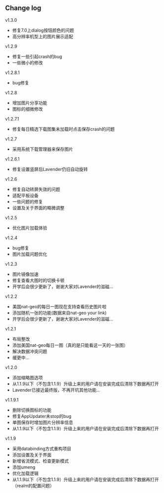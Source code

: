 Change log
----------
v1.3.0  
* 修复7.0上dialog按钮颜色的问题
* 高分辨率机型上的图片展示适配

v1.2.9  
* 修复一些引起crash的bug
* 一些微小的修改

v1.2.8.1  
* bug修复

v1.2.8  
* 增加图片分享功能
* 图标的细微修改

v1.2.7.1  
* 修复每日精选下载图集未加载时点击保存crash的问题

v1.2.7  
* 采用系统下载管理器来保存图片

v1.2.6.1  
* 修复设置竖屏后Lavender仍旧自动旋转

v1.2.6  
* 修复自动转屏失效的问题
* 适配平板设备
* 一些问题的修复
* 设置及关于界面的略微调整

v1.2.5  
* 优化图片加载体验

v1.2.4  
* bug修复
* 图片加载问题优化

v1.2.3  
* 图片镜像加速
* 修复查看大图时的切换卡顿
* 开学后会很少更新了，谢谢大家对Lavender的滋磁...

v1.2.2  
* 美国nat-geo的每日一图现在支持查看历史图片啦
* 添加随机一张的功能(数据来自nat-geo your link)
* 开学后会很少更新了，谢谢大家对Lavender的滋磁...

v1.2.1  
* 布局整改
* 添加美国nat-geo每日一图（真的是只能看这一天的一张图）
* 解决数据冲突问题
* 缓更中...

v1.2.0  
* 添加缩略图选项
* 从1.1.9以下（不包含1.1.9）升级上来的用户请在安装完成后清除下数据再打开
* Lavender已接近最终版，不再开坑其他功能...

v1.1.9.1  
* 删除切换图标的功能
* 修复AppUpdater未stop的bug
* 单图保存时增加图片分辨率信息
* 从1.1.9以下（不包含1.1.9）升级上来的用户请在安装完成后清除下数据再打开

v1.1.9  
* 采用databinding方式重构项目
* 添加设置及关于界面
* 新增省流模式、检查更新模式
* 添加umeng
* 优化加载逻辑
* 从1.1.9以下（不包含1.1.9）升级上来的用户请在安装完成后清除下数据再打开（realm的配置问题）
